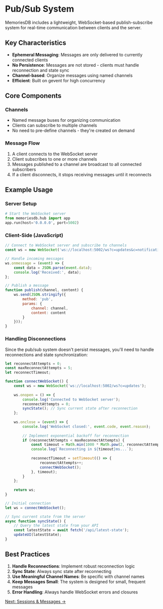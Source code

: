 # Pub/Sub System

MemoriesDB includes a lightweight, WebSocket-based publish-subscribe system for real-time communication between clients and the server.

## Key Characteristics

- **Ephemeral Messaging**: Messages are only delivered to currently connected clients
- **No Persistence**: Messages are not stored - clients must handle reconnection and state sync
- **Channel-based**: Organize messages using named channels
- **Efficient**: Built on gevent for high concurrency

## Core Components

### Channels
- Named message buses for organizing communication
- Clients can subscribe to multiple channels
- No need to pre-define channels - they're created on demand

### Message Flow
1. A client connects to the WebSocket server
2. Client subscribes to one or more channels
3. Messages published to a channel are broadcast to all connected subscribers
4. If a client disconnects, it stops receiving messages until it reconnects

## Example Usage

### Server Setup
```python
# Start the WebSocket server
from memoriesdb.hub import app
app.run(host='0.0.0.0', port=5002)
```

### Client-Side (JavaScript)
```javascript
// Connect to WebSocket server and subscribe to channels
const ws = new WebSocket('ws://localhost:5002/ws?c=updates&c=notifications');

// Handle incoming messages
ws.onmessage = (event) => {
    const data = JSON.parse(event.data);
    console.log('Received:', data);
};

// Publish a message
function publish(channel, content) {
    ws.send(JSON.stringify({
        method: 'pub',
        params: {
            channel: channel,
            content: content
        }
    }));
}
```

### Handling Disconnections

Since the pub/sub system doesn't persist messages, you'll need to handle reconnections and state synchronization:

```javascript
let reconnectAttempts = 0;
const maxReconnectAttempts = 5;
let reconnectTimeout;

function connectWebSocket() {
    const ws = new WebSocket('ws://localhost:5002/ws?c=updates');
    
    ws.onopen = () => {
        console.log('Connected to WebSocket server');
        reconnectAttempts = 0;
        syncState(); // Sync current state after reconnection
    };
    
    ws.onclose = (event) => {
        console.log('WebSocket closed:', event.code, event.reason);
        
        // Implement exponential backoff for reconnection
        if (reconnectAttempts < maxReconnectAttempts) {
            const timeout = Math.min(1000 * Math.pow(2, reconnectAttempts), 30000);
            console.log(`Reconnecting in ${timeout}ms...`);
            
            reconnectTimeout = setTimeout(() => {
                reconnectAttempts++;
                connectWebSocket();
            }, timeout);
        }
    };
    
    return ws;
}

// Initial connection
let ws = connectWebSocket();

// Sync current state from the server
async function syncState() {
    // Query the latest state from your API
    const latestState = await fetch('/api/latest-state');
    updateUI(latestState);
}
```

## Best Practices

1. **Handle Reconnections**: Implement robust reconnection logic
2. **Sync State**: Always sync state after reconnecting
3. **Use Meaningful Channel Names**: Be specific with channel names
4. **Keep Messages Small**: The system is designed for small, frequent messages
5. **Error Handling**: Always handle WebSocket errors and closures

[Next: Sessions & Messages →](./sessions.md)
